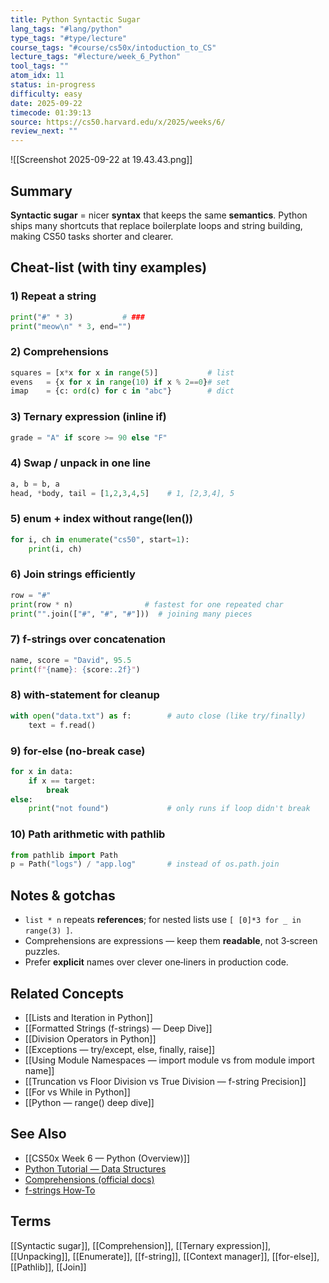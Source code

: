 ```yaml
---
title: Python Syntactic Sugar
lang_tags: "#lang/python"
type_tags: "#type/lecture"
course_tags: "#course/cs50x/intoduction_to_CS"
lecture_tags: "#lecture/week_6_Python"
tool_tags: ""
atom_idx: 11
status: in-progress
difficulty: easy
date: 2025-09-22
timecode: 01:39:13
source: https://cs50.harvard.edu/x/2025/weeks/6/
review_next: ""
---
```


![[Screenshot 2025-09-22 at 19.43.43.png]]

## Summary
**Syntactic sugar** = nicer **syntax** that keeps the same **semantics**. Python ships many shortcuts that replace boilerplate loops and string building, making CS50 tasks shorter and clearer.

## Cheat-list (with tiny examples)

### 1) Repeat a string
```python
print("#" * 3)           # ###
print("meow\n" * 3, end="")
```

### 2) Comprehensions
```python
squares = [x*x for x in range(5)]           # list
evens   = {x for x in range(10) if x % 2==0}# set
imap    = {c: ord(c) for c in "abc"}        # dict
```

### 3) Ternary expression (inline if)
```python
grade = "A" if score >= 90 else "F"
```

### 4) Swap / unpack in one line
```python
a, b = b, a
head, *body, tail = [1,2,3,4,5]    # 1, [2,3,4], 5
```

### 5) enum + index without range(len())
```python
for i, ch in enumerate("cs50", start=1):
    print(i, ch)
```

### 6) Join strings efficiently
```python
row = "#"
print(row * n)                # fastest for one repeated char
print("".join(["#", "#", "#"]))  # joining many pieces
```

### 7) f-strings over concatenation
```python
name, score = "David", 95.5
print(f"{name}: {score:.2f}")
```

### 8) with-statement for cleanup
```python
with open("data.txt") as f:        # auto close (like try/finally)
    text = f.read()
```

### 9) for-else (no-break case)
```python
for x in data:
    if x == target:
        break
else:
    print("not found")             # only runs if loop didn't break
```

### 10) Path arithmetic with pathlib
```python
from pathlib import Path
p = Path("logs") / "app.log"       # instead of os.path.join
```

## Notes & gotchas
- `list * n` repeats **references**; for nested lists use `[ [0]*3 for _ in range(3) ]`.
- Comprehensions are expressions — keep them **readable**, not 3‑screen puzzles.
- Prefer **explicit** names over clever one‑liners in production code.

## Related Concepts
- [[Lists and Iteration in Python]]
- [[Formatted Strings (f-strings) — Deep Dive]]
- [[Division Operators in Python]]
- [[Exceptions — try/except, else, finally, raise]]
- [[Using Module Namespaces — import module vs from module import name]]
- [[Truncation vs Floor Division vs True Division — f-string Precision]]
- [[For vs While in Python]]
- [[Python — range() deep dive]]

## See Also
- [[CS50x Week 6 — Python (Overview)]]
- [Python Tutorial — Data Structures](https://docs.python.org/3/tutorial/datastructures.html)
- [Comprehensions (official docs)](https://docs.python.org/3/tutorial/datastructures.html#list-comprehensions)
- [f-strings How‑To](https://docs.python.org/3/reference/lexical_analysis.html#f-strings)

## Terms
[[Syntactic sugar]], [[Comprehension]], [[Ternary expression]], [[Unpacking]], [[Enumerate]], [[f-string]], [[Context manager]], [[for-else]], [[Pathlib]], [[Join]]
